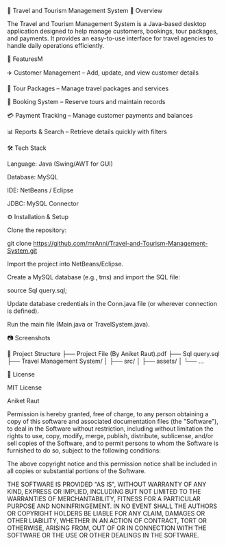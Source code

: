 📌 Travel and Tourism Management System
📖 Overview

The Travel and Tourism Management System is a Java-based desktop application designed to help manage customers, bookings, tour packages, and payments. It provides an easy-to-use interface for travel agencies to handle daily operations efficiently.

🚀 FeaturesM

✈️ Customer Management – Add, update, and view customer details

🧳 Tour Packages – Manage travel packages and services

🏨 Booking System – Reserve tours and maintain records

💳 Payment Tracking – Manage customer payments and balances

📊 Reports & Search – Retrieve details quickly with filters

🛠️ Tech Stack

Language: Java (Swing/AWT for GUI)

Database: MySQL

IDE: NetBeans / Eclipse

JDBC: MySQL Connector

⚙️ Installation & Setup

Clone the repository:

git clone https://github.com/mrAnni/Travel-and-Tourism-Management-System.git

Import the project into NetBeans/Eclipse.

Create a MySQL database (e.g., tms) and import the SQL file:

source Sql query.sql;


Update database credentials in the Conn.java file (or wherever connection is defined).

Run the main file (Main.java or TravelSystem.java).

📷 Screenshots

📂 Project Structure
├── Project File (By Aniket Raut).pdf
├── Sql query.sql
├── Travel Management System/
│   ├── src/
│   ├── assets/
│   └── ...

📜 License

MIT License

 Aniket Raut

Permission is hereby granted, free of charge, to any person obtaining a copy
of this software and associated documentation files (the "Software"), to deal
in the Software without restriction, including without limitation the rights
to use, copy, modify, merge, publish, distribute, sublicense, and/or sell
copies of the Software, and to permit persons to whom the Software is
furnished to do so, subject to the following conditions:

The above copyright notice and this permission notice shall be included in all
copies or substantial portions of the Software.

THE SOFTWARE IS PROVIDED "AS IS", WITHOUT WARRANTY OF ANY KIND, EXPRESS OR
IMPLIED, INCLUDING BUT NOT LIMITED TO THE WARRANTIES OF MERCHANTABILITY,
FITNESS FOR A PARTICULAR PURPOSE AND NONINFRINGEMENT. IN NO EVENT SHALL THE
AUTHORS OR COPYRIGHT HOLDERS BE LIABLE FOR ANY CLAIM, DAMAGES OR OTHER
LIABILITY, WHETHER IN AN ACTION OF CONTRACT, TORT OR OTHERWISE, ARISING FROM,
OUT OF OR IN CONNECTION WITH THE SOFTWARE OR THE USE OR OTHER DEALINGS IN THE
SOFTWARE.

